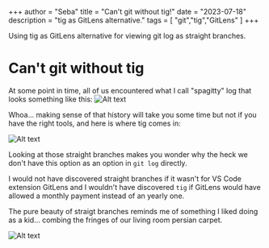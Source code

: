 +++
author = "Seba"
title = "Can't git without tig!"
date = "2023-07-18"
description = "tig as GitLens alternative."
tags = [
    "git","tig","GitLens"
]
+++

Using tig as GitLens alternative for viewing git log as straight branches.
<!--more-->

# Can't git without tig

At some point in time, all of us encountered what I call "spagitty" log that looks
something like this:
![Alt text](spagitty_log.png)

Whoa... making sense of that history will take you some time but not
if you have the right tools, and here is where tig comes in:

![Alt text](tig_log.png)

Looking at those straight branches makes you wonder why the heck we 
don't have this option as an option in `git log` directly.

I would not have discovered straight branches if it wasn't for
VS Code extension GitLens and I wouldn't have discovered `tig`
if GitLens would have allowed a monthly payment instead of an yearly
one.

The pure beauty of straigt branches reminds me of something I liked
doing as a kid... combing the fringes of our living room persian carpet.

![Alt text](persian_rug_fringes.png)